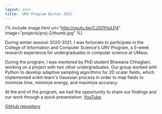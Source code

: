 ```yaml
---
layout: post
title: 'URV Program Winter 2021'
---
```

{% include image.html url="http://youtu.be/CJ2OYIxiLP4" image="projects/proj-2/thumb.jpg" %}

During winter session 2020-2021, I was fortunate to participate in the College of Information and Computer Science's URV Program, a 5-week research experience for undergraduates in computer science at UMass.  

During the program, I was mentored by PhD student Bhawana Chhaglani, working on a project with two other undergraduates.  Our group worked with Python to develop adaptive sampling algorithms for 2D scalar fields, which implemented scikit-learn's Gaussian process in order to map fields to minimize time, minimize energy, and maximize accuracy.

At the end of the program, we had the opportunity to share our findings and our work through a quick presentation: [YouTube](http://youtu.be/CJ2OYIxiLP4)

[GitHub repository](https://github.com/bhawana1999/URV2021)


